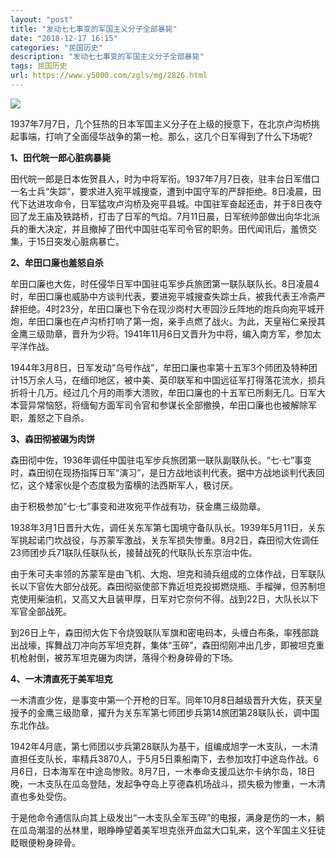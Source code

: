 ```yaml
---
layout: "post"
title: "发动七七事变的军国主义分子全部暴毙"
date: "2018-12-17 16:15"
categories: "民国历史"
description: "发动七七事变的军国主义分子全部暴毙"
tags: 民国历史
url: https://www.y5000.com/zgls/mg/2826.html
---
```






![](https://img.y5000.com/uploads/allimg/160616/4-160616235241345.jpg)

1937年7月7日，几个狂热的日本军国主义分子在上级的授意下，在北京卢沟桥挑起事端，打响了全面侵华战争的第一枪。那么，这几个日军得到了什么下场呢?

**1、田代皖一郎心脏病暴毙**

田代皖一郎是日本佐贺县人，时为中将军衔。1937年7月7日夜，驻丰台日军借口一名士兵“失踪”，要求进入宛平城搜查，遭到中国守军的严辞拒绝。8日凌晨，田代下达进攻命令，日军猛攻卢沟桥及宛平县城。中国驻军奋起还击，并于8日夜夺回了龙王庙及铁路桥，打击了日军的气焰。7月11日晨，日军统帅部做出向华北派兵的重大决定，并且撤掉了田代中国驻屯军司令官的职务。田代闻讯后，羞愤交集，于15日突发心脏病暴亡。

**2、牟田口廉也羞怒自杀**

牟田口廉也大佐，时任侵华日军中国驻屯军步兵旅团第一联队联队长。8日凌晨4时，牟田口廉也威胁中方谈判代表，要进宛平城搜查失踪士兵，被我代表王冷斋严辞拒绝。4时23分，牟田口廉也下令在现沙岗村大枣园沙丘阵地的炮兵向宛平城开炮，牟田口廉也在卢沟桥打响了第一炮，亲手点燃了战火。为此，天皇裕仁亲授其金鹰三级勋章，晋升为少将。1941年11月6日又晋升为中将，编入南方军，参加太平洋作战。

1944年3月8日，日军发动“乌号作战”，牟田口廉也率第十五军3个师团及特种团计15万余人马，在缅印地区，被中美、英印联军和中国远征军打得落花流水，损兵折将十几万。经过几个月的雨季大溃败，牟田口廉也的十五军已所剩无几。日军大本营异常恼怒，将缅甸方面军司令官和参谋长全部撤换，牟田口廉也也被解除军职，羞怒之下自杀。

**3、森田彻被碾为肉饼**

森田彻中佐，1936年调任中国驻屯军步兵旅团第一联队副联队长。“七·七”事变时，森田彻在现扬指挥日军“演习”，是日方战地谈判代表。据中方战地谈判代表回忆，这个矮家伙是个态度极为蛮横的法西斯军人，极讨厌。

由于积极参加“七·七”事变和进攻宛平作战有功，获金鹰三级勋章。

1938年3月1日晋升大佐，调任关东军第七国境守备队队长。1939年5月11日，关东军挑起诺门坎战役，与苏蒙军激战，关东军损失惨重。8月2日，森田彻大佐调任23师团步兵71联队任联队长，接替战死的代联队长东京治中佐。

由于朱可夫率领的苏蒙军是由飞机、大炮、坦克和骑兵组成的立体作战，日军联队长以下官佐大部分战死。森田彻驱使部下靠近坦克投掷燃烧瓶、手榴弹，但苏制坦克使用柴油机，又高又大且装甲厚，日军对它奈何不得。战到22日，大队长以下军官全部战死。

到26日上午，森田彻大佐下令烧毁联队军旗和密电码本，头缠白布条，率残部跳出战壕，挥舞战刀冲向苏军坦克群，集体“玉碎”，森田彻刚冲出几步，即被坦克重机枪射倒，被苏军坦克碾为肉饼，落得个粉身碎骨的下场。

**4、一木清直死于美军坦克**

一木清直少佐，是事变中第一个开枪的日军。同年10月8日越级晋升大佐，获天皇授予的金鹰三级勋章，擢升为关东军第七师团步兵第14旅团第28联队长，调中国东北作战。

1942年4月底，第七师团以步兵第28联队为基干，组编成旭字一木支队，一木清直担任支队长，率精兵3870人，于5月5日乘船南下，去参加攻打中途岛作战。6月6日，日本海军在中途岛惨败。8月7日，一木奉命支援瓜达尔卡纳尔岛，18日晚，一木支队在瓜岛登陆，发起争夺岛上亨德森机场战斗，损失极为惨重，一木清直也多处受伤。

于是他命令通信队向其上级发出“一木支队全军玉碎”的电报，满身是伤的一木，躺在瓜岛潮湿的丛林里，眼睁睁望着美军坦克张开血盆大口轧来，这个军国主义狂徒眨眼便粉身碎骨。

